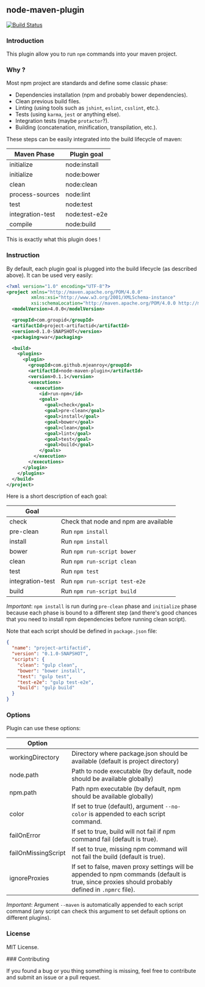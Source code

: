 ## node-maven-plugin

[![Build Status](https://travis-ci.org/mjeanroy/node-maven-plugin.svg?branch=master)](https://travis-ci.org/mjeanroy/node-maven-plugin)

### Introduction

This plugin allow you to run `npm` commands into your maven project.

### Why ?

Most npm project are standards and define some classic phase:
- Dependencies installation (npm and probably bower dependencies).
- Clean previous build files.
- Linting (using tools such as `jshint`, `eslint`, `csslint`, etc.).
- Tests (using `karma`, `jest` or anything else).
- Integration tests (maybe `protactor`?).
- Building (concatenation, minification, transpilation, etc.).

These steps can be easily integrated into the build lifecycle of maven:

| Maven Phase        | Plugin goal      |
|--------------------|------------------|
| initialize         | node:install     |
| initialize         | node:bower       |
| clean              | node:clean       |
| process-sources    | node:lint        |
| test               | node:test        |
| integration-test   | node:test-e2e    |
| compile            | node:build       |

This is exactly what this plugin does !

### Instruction

By default, each plugin goal is plugged into the build lifecycle (as described above).
It can be used very easily:

```xml
<?xml version="1.0" encoding="UTF-8"?>
<project xmlns="http://maven.apache.org/POM/4.0.0"
         xmlns:xsi="http://www.w3.org/2001/XMLSchema-instance"
         xsi:schemaLocation="http://maven.apache.org/POM/4.0.0 http://maven.apache.org/xsd/maven-4.0.0.xsd">
  <modelVersion>4.0.0</modelVersion>

  <groupId>com.groupid</groupId>
  <artifactId>project-artifactid</artifactId>
  <version>0.1.0-SNAPSHOT</version>
  <packaging>war</packaging>

  <build>
    <plugins>
      <plugin>
        <groupId>com.github.mjeanroy</groupId>
        <artifactId>node-maven-plugin</artifactId>
        <version>0.1.1</version>
        <executions>
          <execution>
            <id>run-npm</id>
            <goals>
              <goal>check</goal>
              <goal>pre-clean</goal>
              <goal>install</goal>
              <goal>bower</goal>
              <goal>clean</goal>
              <goal>lint</goal>
              <goal>test</goal>
              <goal>build</goal>
            </goals>
          </execution>
        </executions>
      </plugin>
    </plugins>
  </build>
</project>
```

Here is a short description of each goal:

| Goal               |                                           |
|--------------------|-------------------------------------------|
| check              | Check that node and npm are available     |
| pre-clean          | Run `npm install`                         |
| install            | Run `npm install`                         |
| bower              | Run `npm run-script bower`                |
| clean              | Run `npm run-script clean`                |
| test               | Run `npm test`                            |
| integration-test   | Run `npm run-script test-e2e`             |
| build              | Run `npm run-script build`                |

*Important*: `npm install` is run during `pre-clean` phase and `initialize` phase because each phase is
bound to a different step (and there's good chances that you need to install npm dependencies before
running clean script).

Note that each script should be defined in `package.json` file:

```json
{
  "name": "project-artifactid",
  "version": "0.1.0-SNAPSHOT",
  "scripts": {
    "clean": "gulp clean",
    "bower": "bower install",
    "test": "gulp test",
    "test-e2e": "gulp test-e2e",
    "build": "gulp build"
  }
}
```

### Options

Plugin can use these options:

| Option               |                                                                                                                                                   |
|----------------------|---------------------------------------------------------------------------------------------------------------------------------------------------|
| workingDirectory     | Directory where package.json should be available (default is project directory)                                                                   |
| node.path            | Path to node executable (by default, node should be available globally)                                                                           |
| npm.path             | Path npm executable (by default, npm should be available globally)                                                                                |
| color                | If set to true (default), argument `--no-color` is appended to each script command.                                                               |
| failOnError          | If set to true, build will not fail if npm command fail (default is true).                                                                        |
| failOnMissingScript  | If set to true, missing npm command will not fail the build (default is true).                                                                    |
| ignoreProxies        | If set to false, maven proxy settings will be appended to npm commands (default is true, since proxies should probably defined in `.npmrc` file). |

*Important*: Argument `--maven` is automatically appended to each script command (any script can check this argument to set default options on different plugins).

### License

MIT License.

### Contributing

If you found a bug or you thing something is missing, feel free to contribute and submit an issue or a pull request.
